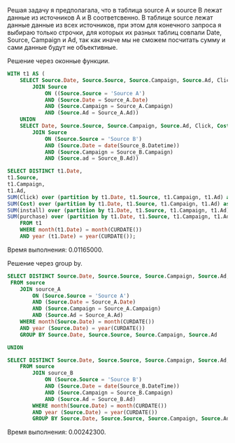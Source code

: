 Решая задачу я предполагала, что в таблица source A и source B лежат данные из источников А и В соответсвенно. В таблице source лежат данные данные из всех источников, при этом для конечного запроса я выбираю только строчки, для которых их разных таблиц совпали Date, Source, Campaign и Ad, так как иначе мы не сможем посчитать сумму и сами данные будут не объективные.

Решение через оконные функции.

```SQL
WITH t1 AS (
	SELECT Source.Date, Source.Source, Source.Campaign, Source.Ad, Click, Cost, install, purchase from Source_A 
		JOIN Source 
			ON ((Source.Source = 'Source A') 
			AND (Source.Date = Source_A.Date) 
			AND (Source.Campaign = Source_A.Campaign) 
			AND (Source.Ad = Source_A.Ad))
	UNION
	SELECT Date, Source.Source, Source.Campaign, Source.Ad, Click, Cost, install, purchase from Source_B 
		JOIN Source 
			ON (Source.Source = 'Source B') 
            AND (Source.Date = date(Source_B.Datetime)) 
            AND (Source.Campaign = Source_B.Campaign) 
            AND (Source.ad = Source_B.Ad)) 

SELECT DISTINCT t1.Date,
t1.Source,
t1.Campaign,
t1.Ad,
SUM(Click) over (partition by t1.Date, t1.Source, t1.Campaign, t1.Ad) as SUM_Click,
SUM(Cost) over (partition by t1.Date, t1.Source, t1.Campaign, t1.Ad) as SUM_Cost,
SUM(install) over (partition by t1.Date, t1.Source, t1.Campaign, t1.Ad) as SUM_install,
SUM(purchase) over (partition by t1.Date, t1.Source, t1.Campaign, t1.Ad) as SUM_purchase
	FROM t1
	WHERE month(t1.Date) = month(CURDATE()) 
	AND year (t1.Date) = year(CURDATE());
```
Время выполнения: 0.01165000.

Решение через group by.

```SQL
SELECT DISTINCT Source.Date, Source.Source, Source.Campaign, Source.Ad, SUM(Click), SUM(Cost), SUM(install), SUM(purchase)
 FROM source
	JOIN source_A 
		ON (Source.Source = 'Source A') 
		AND (Source.Date = Source_A.Date) 
		AND (Source.Campaign = Source_A.Campaign) 
		AND (Source.Ad = Source_A.Ad)
	WHERE month(Source.Date) = month(CURDATE()) 
	AND year (Source.Date) = year(CURDATE())
	GROUP BY Source.Date, Source.Source, Source.Campaign, Source.Ad

UNION

SELECT DISTINCT Source.Date, Source.Source, Source.Campaign, Source.Ad, SUM(Click), SUM(Cost), SUM(install), SUM(purchase)
	FROM source
		JOIN source_B 
			ON (Source.Source = 'Source B') 
            AND (Source.Date = date(Source_B.DateTime)) 
            AND (Source.Campaign = Source_B.Campaign) 
            AND (Source.Ad = Source_B.Ad)
		WHERE month(Source.Date) = month(CURDATE()) 
		AND year (Source.Date) = year(CURDATE())
		GROUP BY Source.Date, Source.Source, Source.Campaign, Source.Ad;
```

Время выполнения: 0.00242300.
    
